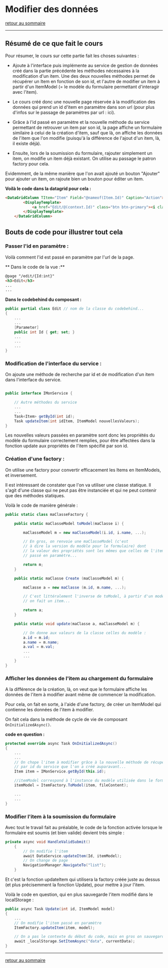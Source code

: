 # Modifier des données

[retour au sommaire](./sommaire.md)

---

## Résumé de ce que fait le cours

Pour résumer, le cours sur cette partie fait les choses suivantes :

* Ajoute à l'interface puis implémente au service de gestion de données créé dans la partie précédente les méthodes nécessaires à la modification d'un item. Une des deux nouvelles méthodes permet de récupérer un Item en fonction de son id, et l'autre de modifier un item à partir d'un ItemModel (= le modèle du formulaire permettant d'interagir avec l'item).

* Le cours créé donc une nouvelle page réservée à la modification des données qui prend un id d'item en paramètre dans son url (pour plus d'infos sur le passage de paramètres par url : ici).

* Grâce à l'id passé en paramètre et la nouvelle méthode du service permettant de retrouver un item par son id, la page affiche un formulaire similaire à celui de la création d'item, sauf que là, on affiche les données de l'item que l'on modifie (puisqu'à la différence de l'ajout d'un item, là, il existe déjà).

* Ensuite, lors de la soumission du formulaire, rajouter simplement un item, on modifie un item déjà existant. On utilise au passage le patron factory pour cela.

Evidemment, de la même manière que l'on avait ajouté un bouton "Ajouter" pour ajouter un item, on rajoute bien un bouton pour éditer un item. 

**Voilà le code dans la datagrid pour cela :**

```html
<DataGridColumn TItem="Item" Field="@nameof(Item.Id)" Caption="Action">
        <DisplayTemplate>
            <a href="Edit/@(context.Id)" class="btn btn-primary"><i class="fa fa-edit"></i> Editer</a>
        </DisplayTemplate>
    </DataGridColumn>
```

## Bouts de code pour illustrer tout cela

### Passer l'id en paramètre :

Voilà comment l'id est passé en paramètre par l'url de la page.

** Dans le code de la vue :**
```html
@page "/edit/{Id:int}"
<h3>Edit</h3>
...
...
```

**Dans le codebehind du composant :**

```c#
public partial class Edit // nom de la classe du codebehind...
{
    ...
    ...
    [Parameter]
    public int Id { get; set; }
    ...
    ...
    ...
}

```

### Modification de l'interface du service :

On ajoute une méthode de recherche par id et de modification d'un item dans l'interface du service.

```c#

public interface IMonService {

    // Autre méthodes du service
    ...
    ...
    Task<Item> getById(int id);
    Task updateItem(int idItem, ItemModel nouvellesValeurs);
}
```

Les nouvelles valeurs passées en paramètre sont donc les propriétés du modèle du formulaire correctement remplies, pour être affectées dans la fonction update aux propriétés de l'item spécifié par son id.

### Création d'une factory :

On utilise une factory pour convertir efficacement les Items en ItemModels, et inversement.

Il est intéressant de constater que l'on va utiliser une classe statique. Il s'agit d'une classe qui ne peut pas être instanciée et qui ne peut contenir que des méthodes statiques.

Voilà le code de manière générale :

```c#
public static class maClasseFactory {

    public static maClasseModel toModel(maClasse i) {

        maClasseModel m = new maClasseModel(i.id, i.name, ...);

        // En gros, on renvoie une maClasseModel (c'est 
        // à dire la version du modèle pour le formulaire) dont 
        // la valeur des propriétés sont les mêmes que celles de l'item
        // passé en paramètre...

        return m;
    }

    public static maClasse Create (maClasseModel m) {

        maClasse a = new maClasse (m.id, m.name, ...);

        // C'est littéralement l'inverse de toModel, à partir d'un modèle, 
        // on fait un item...

        return a;
    }

    public static void update(maClasse a, maClasseModel m) {

        // On donne aux valeurs de la classe celles du modèle :
        a.id = m.id;
        a.name = m.name;
        a.val = m.val;
        ...
        ...
    }
}
```

### Afficher les données de l'item au chargement du formulaire 

A la différence de la création, là, on veut que le formulaire affiche les données de l'item à modifier avant même de commencer la modification.

Pour cela, on fait en sorte, à l'aide d'une factory, de créer un ItemModel qui contienne les données de l'item à modifier.

On fait cela dans la méthode de cycle de vie de composant `OnInitializedAsync()`.

**code en question :**

```c#
protected override async Task OnInitializedAsync()
{
    ...
    ...
    // On chope l'item à modifier grâce à la nouvelle méthode de récupération 
    // par id du service que l'on a créé auparavant...
    Item item = IMonService.getById(this.id);

    //itemModel correspond à l'instance du modèle utilisée dans le formulaire :
    itemModel = ItemFactory.ToModel(item, fileContent);

    ...
    ...
}
```

### Modifier l'item à la soumission du formulaire

Avec tout le travail fait au préalable, le code de la fonction activée lorsque le formulaire est soumis (et bien valide) devient très simple :

```c#
private async void HandleValidSubmit()
    {   
        // On modifie l'item
        await DataService.updateItem(Id, itemModel);
        // On change de page 
        NavigationManager.NavigateTo("list");
    }
```

Et c'est la fonction updateItem qui utilisera la factory créée juste au dessus (et plus précisemment la fonction Update), pour mettre à jour l'item.

Voilà le code en question, qui en plus sauvegarde l'item modifié dans le localStorage :

```c#
public async Task Update(int id, ItemModel model)
{
    ...
    // On modifie l'item passé en paramètre
    ItemFactory.updateItem(item, model);

    // On a pas le contexte du début du code, mais en gros on sauvegarde les modifs...
    await _localStorage.SetItemAsync("data", currentData);
}
```
---

[retour au sommaire](./sommaire.md)